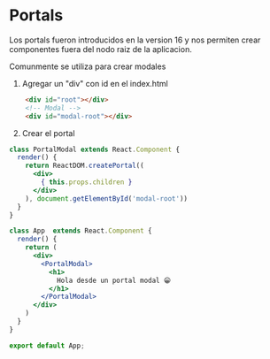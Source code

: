 # Portals 

Los portals fueron introducidos en la version 16 y nos permiten crear
componentes fuera del nodo raiz de la aplicacion.

Comunmente se utiliza para crear modales

1. Agregar un "div" con id en el index.html

```html
    <div id="root"></div>
    <!-- Modal -->
    <div id="modal-root"></div>
```

2. Crear el portal

```jsx
class PortalModal extends React.Component {
  render() {
    return ReactDOM.createPortal((
      <div>
        { this.props.children }
      </div>
    ), document.getElementById('modal-root'))
  }
}

class App  extends React.Component {
  render() {
    return (
      <div>
        <PortalModal>
          <h1>
            Hola desde un portal modal 😁
          </h1>
        </PortalModal>
      </div>
    )
  }
}

export default App;
```

